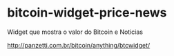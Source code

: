 # bitcoin-widget-price-news
Widget que mostra o valor do Bitcoin e Noticias

http://panzetti.com.br/bitcoin/anything/btcwidget/
